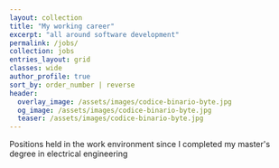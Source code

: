 ```yaml
---
layout: collection
title: "My working career"
excerpt: "all around software development"
permalink: /jobs/
collection: jobs
entries_layout: grid
classes: wide
author_profile: true
sort_by: order_number | reverse
header:
  overlay_image: /assets/images/codice-binario-byte.jpg
  og_image: /assets/images/codice-binario-byte.jpg
  teaser: /assets/images/codice-binario-byte.jpg
---
```


Positions held in the work environment since I completed my master's degree in electrical engineering
